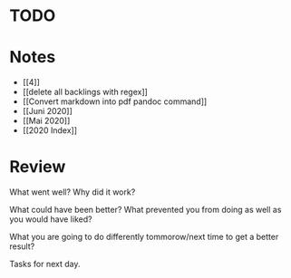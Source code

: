 # TODO 

# Notes
- [[4]]
- [[delete all backlings with regex]]
- [[Convert markdown into pdf pandoc command]]
- [[Juni 2020]]
- [[Mai 2020]]
- [[2020 Index]]

# Review
What went well? Why did it work?


What could have been better? What prevented you from doing as well as you would have liked? 


What you are going to do differently tommorow/next time to get a better result? 


Tasks for next day. 